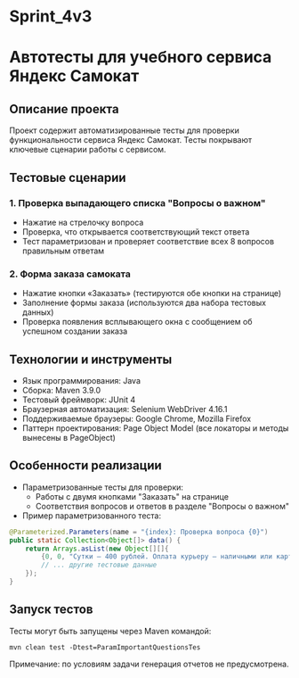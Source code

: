 # Sprint_4v3
# Автотесты для учебного сервиса Яндекс Самокат

## Описание проекта
Проект содержит автоматизированные тесты для проверки функциональности сервиса Яндекс Самокат. Тесты покрывают ключевые сценарии работы с сервисом.

## Тестовые сценарии

### 1. Проверка выпадающего списка "Вопросы о важном"
- Нажатие на стрелочку вопроса
- Проверка, что открывается соответствующий текст ответа
- Тест параметризован и проверяет соответствие всех 8 вопросов правильным ответам

### 2. Форма заказа самоката
- Нажатие кнопки «Заказать» (тестируются обе кнопки на странице)
- Заполнение формы заказа (используются два набора тестовых данных)
- Проверка появления всплывающего окна с сообщением об успешном создании заказа

## Технологии и инструменты
- Язык программирования: Java
- Сборка: Maven 3.9.0
- Тестовый фреймворк: JUnit 4
- Браузерная автоматизация: Selenium WebDriver 4.16.1
- Поддерживаемые браузеры: Google Chrome, Mozilla Firefox
- Паттерн проектирования: Page Object Model (все локаторы и методы вынесены в PageObject)

## Особенности реализации
- Параметризованные тесты для проверки:
    - Работы с двумя кнопками "Заказать" на странице
    - Соответствия вопросов и ответов в разделе "Вопросы о важном"
- Пример параметризованного теста:
```java
@Parameterized.Parameters(name = "{index}: Проверка вопроса {0}")
public static Collection<Object[]> data() {
    return Arrays.asList(new Object[][]{
        {0, 0, "Сутки — 400 рублей. Оплата курьеру — наличными или картой."},
        // ... другие тестовые данные
    });
}
```

## Запуск тестов
Тесты могут быть запущены через Maven командой:
```
mvn clean test -Dtest=ParamImportantQuestionsTes
```

Примечание: по условиям задачи генерация отчетов не предусмотрена.